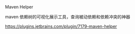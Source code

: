 Maven Helper

maven 依赖树的可视化展示工具，查询被动依赖和依赖冲突的神器

https://plugins.jetbrains.com/plugin/7179-maven-helper

































































